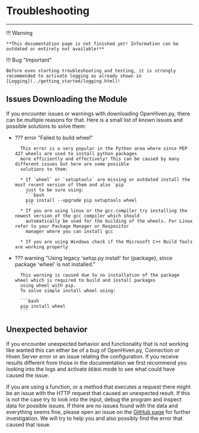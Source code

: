 # Troubleshooting

---

!!! Warning

    **This documentation page is not finished yet! Information can be outdated or entirely not available!**

!!! Bug "Important"

    Before even starting troubleshooting and testing, it is strongly recommended to activate logging as already shown in
    [Logging](../getting_started/logging.html)!

## Issues Downloading the Module

If you encounter issues or warnings with downloading OpenHiven.py, there can be multiple reasons for that.
Here is a small list of known issues and possible solutions to solve them:

- ??? error "Failed to build wheel" 
  
        This error is a very popular in the Python area where since PEP 427 wheels are used to install python packages
        more efficiently and effectively! This can be caused by many different issues but here are some possible 
        solutions to them:
        
        * If `wheel` or `setuptools` are missing or outdated install the most recent version of them and also `pip` 
          just to be sure using:
          ```bash
          pip install --upgrade pip setuptools wheel
          ```
        * If you are using linux or the gcc-compiler try installing the newest version of the gcc compiler which should 
          automatically be used for the building of the wheels. For Linux refer to your Package Manager or Respositor 
          manager where you can install gcc
        
        * If you are using Windows check if the Microsoft C++ Build Tools are working properly

- ??? warning "Using legacy 'setup.py install' for {package}, since package 'wheel' is not installed."

        This warning is caused due to no installation of the package wheel which is required to build and install packages
        using wheel with pip.
        To solve simple install wheel using:
        
        ```bash
        pip install wheel
        ```

## Unexpected behavior

If you encounter unexpected behavior and functionality that is not working like wanted this can either be of a bug of
OpenHiven.py, Connection or Hiven Server error or an issue relating the configuration. If you receive results different 
from those in the documentation we first recommend you looking into the logs and activate `DEBUG` mode to see what could 
have caused the issue. 

If you are using a function, or a method that executes a request there might be an issue with the HTTP request that 
caused an unexpected result. If this is not the case try to look into the input, debug the program and inspect data
for possible issues. If there are no issues found with the data and everything seems fine, please open an issue on
the [GitHub page](https://github.com/Nicolas-Klatzer/openhiven.py/issues) for further investigation. We will try to help 
you and also possibly find the error that caused that issue.
